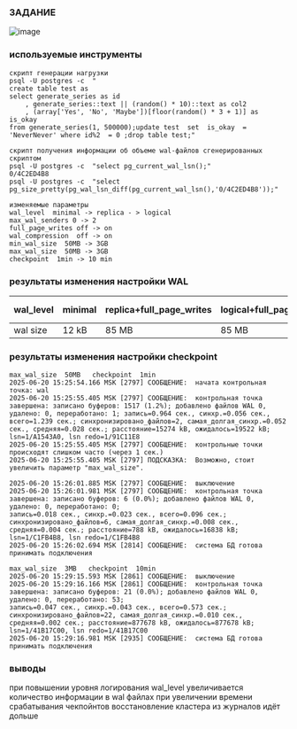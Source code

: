 ### ЗАДАНИЕ
![image](https://github.com/user-attachments/assets/ff2ada9f-c60c-46b0-99b7-16272773fcc2)
### используемые инструменты 
```
скрипт генерации нагрузки
psql -U postgres -c  "
create table test as
select generate_series as id
	, generate_series::text || (random() * 10)::text as col2
    , (array['Yes', 'No', 'Maybe'])[floor(random() * 3 + 1)] as is_okay
from generate_series(1, 500000);update test  set  is_okay  = 'NeverNever' where id%2  = 0 ;drop table test;"

скрипт получения информации об объеме wal-файлов сгенерированных скриптом
psql -U postgres -c  "select pg_current_wal_lsn();"
0/4C2ED4B8
psql -U postgres -c  "select pg_size_pretty(pg_wal_lsn_diff(pg_current_wal_lsn(),'0/4C2ED4B8'));"

изменяемые параметры
wal_level  minimal -> replica - > logical
max_wal_senders 0 -> 2
full_page_writes off -> on
wal_compression  off -> on
min_wal_size  50MB -> 3GB
max_wal_size  50MB -> 3GB
checkpoint  1min -> 10 min
```
### результаты изменения настройки WAL 
| wal_level | minimal | replica+full_page_writes| logical+full_page_writes|logical + compression |
| --- | --- |--- |--- |--- |
| wal size | 12 kB | 85 MB | 85 MB | 85 MB |

### результаты изменения настройки checkpoint
```
max_wal_size  50MB   checkpoint  1min 
2025-06-20 15:25:54.166 MSK [2797] СООБЩЕНИЕ:  начата контрольная точка: wal
2025-06-20 15:25:55.405 MSK [2797] СООБЩЕНИЕ:  контрольная точка завершена: записано буферов: 1517 (1.2%); добавлено файлов WAL 0, удалено: 0, переработано: 1; запись=0.964 сек., синхр.=0.056 сек., всего=1.239 сек.; синхронизировано_файлов=2, самая_долгая_синхр.=0.052 сек., средняя=0.028 сек.; расстояние=15274 kB, ожидалось=19522 kB; lsn=1/A1543A0, lsn redo=1/91C11E8
2025-06-20 15:25:55.405 MSK [2797] СООБЩЕНИЕ:  контрольные точки происходят слишком часто (через 1 сек.)
2025-06-20 15:25:55.405 MSK [2797] ПОДСКАЗКА:  Возможно, стоит увеличить параметр "max_wal_size".

2025-06-20 15:26:01.885 MSK [2797] СООБЩЕНИЕ:  выключение
2025-06-20 15:26:01.981 MSK [2797] СООБЩЕНИЕ:  контрольная точка завершена: записано буферов: 6 (0.0%); добавлено файлов WAL 0, удалено: 0, переработано: 0; 
запись=0.018 сек., синхр.=0.023 сек., всего=0.096 сек.; синхронизировано_файлов=6, самая_долгая_синхр.=0.008 сек., средняя=0.004 сек.; расстояние=788 kB, ожидалось=16838 kB; lsn=1/C1FB4B8, lsn redo=1/C1FB4B8
2025-06-20 15:26:02.694 MSK [2814] СООБЩЕНИЕ:  система БД готова принимать подключения

max_wal_size  3MB   checkpoint  10min 
2025-06-20 15:29:15.593 MSK [2861] СООБЩЕНИЕ:  выключение
2025-06-20 15:29:16.166 MSK [2861] СООБЩЕНИЕ:  контрольная точка завершена: записано буферов: 21 (0.0%); добавлено файлов WAL 0, удалено: 0, переработано: 53; 
запись=0.047 сек., синхр.=0.043 сек., всего=0.573 сек.; синхронизировано_файлов=22, самая_долгая_синхр.=0.010 сек., средняя=0.002 сек.; расстояние=877678 kB, ожидалось=877678 kB; lsn=1/41B17C00, lsn redo=1/41B17C00
2025-06-20 15:29:16.981 MSK [2935] СООБЩЕНИЕ:  система БД готова принимать подключения
```
### выводы
при повышении уровня логирования wal_level увеличивается количество информации в wal файлах
при увеличении времени срабатывания чекпойнтов восстановление кластера из журналов идёт дольше

